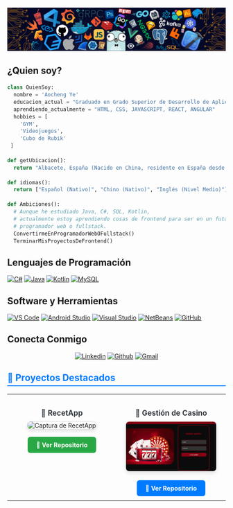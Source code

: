![Github Banner](https://github.com/Jaydeep-Yadav/Jaydeep-Yadav/blob/main/banner.png)


## ¿Quien soy?
 ```python
class QuienSoy: 
   nombre = 'Aocheng Ye' 
   educacion_actual = "Graduado en Grado Superior de Desarrollo de Aplicaciones Multiplataforma (DAM)" 
   aprendiendo_actualmente = "HTML, CSS, JAVASCRIPT, REACT, ANGULAR"
   hobbies = [ 
     'GYM', 
     'Videojuegos', 
     'Cubo de Rubik' 
  ]  
 
def getUbicacion(): 
   return "Albacete, España (Nacido en China, residente en España desde los 6-7 años)" 
 
def idiomas(): 
   return ["Español (Nativo)", "Chino (Nativo)", "Inglés (Nivel Medio)"] 
 
def Ambiciones(): 
   # Aunque he estudiado Java, C#, SQL, Kotlin, 
   # actualmente estoy aprendiendo cosas de frontend para ser en un futuro 
   # programador web o fullstack. 
   ConvertirmeEnProgramadorWebOFullstack() 
   TerminarMisProyectosDeFrontend()
 ```




## Lenguajes de Programación
<p>
<a href="#"><img alt="C#" src="https://img.shields.io/badge/C%23-239120?logo=c-sharp&logoColor=white"></a>
<a href="#"><img alt="Java" src="https://img.shields.io/badge/Java-007396?logo=java&logoColor=white"></a>
<a href="#"><img alt="Kotlin" src="https://img.shields.io/badge/Kotlin-0095D5?logo=kotlin&logoColor=white"></a>
<a href="#"><img alt="MySQL" src="https://img.shields.io/badge/MySQL-005C84?logo=mysql&logoColor=white"></a>
</p>


## Software y Herramientas
<p>
<a href="#"><img alt="VS Code" src="https://img.shields.io/badge/Visual_Studio_Code-007ACC?logo=visual-studio-code&logoColor=white"></a>
<a href="#"><img alt="Android Studio" src="https://img.shields.io/badge/Android_Studio-3DDC84?logo=android-studio&logoColor=white"></a>
<a href="#"><img alt="Visual Studio" src="https://img.shields.io/badge/Visual_Studio-5C2D91?logo=visual-studio&logoColor=white"></a>
<a href="#"><img alt="NetBeans" src="https://img.shields.io/badge/NetBeans-186496?logo=apache-netbeans&logoColor=white"></a>
<a href="#"><img alt="GitHub" src="https://img.shields.io/badge/GitHub-100000?logo=github&logoColor=white"></a>
</p>

## Conecta Conmigo
<p align="center">
<a href="https://www.linkedin.com/in/aocheng-ye-46b24225b"><img alt="Linkedin" title="Aocheng Ye Linkedin" src="https://img.shields.io/badge/LinkedIn-0077B5?style=for-the-badge&logo=linkedin&logoColor=white"></a>
<a href="https://github.com/Aocheng01"><img alt="Github" title="Aocheng Ye Github" src="https://img.shields.io/badge/GitHub-100000?style=for-the-badge&logo=github&logoColor=white"></a>
<a href="mailto:aocheng05@gmail.com"><img alt="Gmail" title="Aocheng Ye Gmail" src="https://img.shields.io/badge/Gmail-D14836?style=for-the-badge&logo=gmail&logoColor=white"></a>
</p>

<h2 style="color: #007bff; border-bottom: 2px solid #007bff; padding-bottom: 5px;">📁 Proyectos Destacados</h2>

<table style="width: 100%; border-collapse: collapse; text-align: center;">
  <tr>
    <td style="padding: 10px; vertical-align: top; width: 50%;">
      <h3 style="color: #343a40; margin-bottom: 0.5em; font-size: 1.2em;">🥗 RecetApp</h3>
      <img src="https://github.com/Aocheng01/RecetApp/blob/main/images/recetapp_preview.png?raw=true" alt="Captura de RecetApp" style="max-width: 90%; height: auto; border: 1px solid #ddd; border-radius: 8px; box-shadow: 0 4px 8px rgba(0,0,0,0.1);">
      <br><br>
      <a href="img/RecetApp.png?raw=true" target="_blank" style="display: inline-block; background-color: #28a745; color: white; padding: 10px 20px; text-decoration: none; border-radius: 6px; font-weight: bold;">🔗 Ver Repositorio</a>
    </td>
    <td style="padding: 10px; vertical-align: top; width: 50%;">
      <h3 style="color: #343a40; margin-bottom: 0.5em; font-size: 1.2em;">🎰 Gestión de Casino</h3>
      <img src="img/Casino.png?raw=true" alt="Captura de Gestión de Casino" style="max-width: 90%; height: auto; border: 1px solid #ddd; border-radius: 8px; box-shadow: 0 4px 8px rgba(0,0,0,0.1);">
      <br><br>
      <a href="https://github.com/Aocheng01/CasinoApp" target="_blank" style="display: inline-block; background-color: #007bff; color: white; padding: 10px 20px; text-decoration: none; border-radius: 6px; font-weight: bold;">🔗 Ver Repositorio</a>
    </td>
  </tr>
</table>

